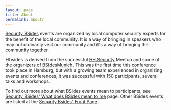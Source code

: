 ```yaml
---
layout: page
title: About
permalink: about/
---
```


[Security BSides](http://securitybsides.com) events are organized by local computer security experts for the benefit of the local community. It is a way of bringing in speakers who may not ordinarily visit our community and it's a way of bringing the community together.

Elbsides is derived from the successful [HH.Security](https://www.meetup.com/hh-security/) Meetup and some of the organizers of [BSidesMunich](https://bsidesmunich.org). This was the first time this conference took place in Hamburg, but with a growing team experienced in organizing events and conferences, it was successful with 150 participants, several talks and workshops.

To find out more about what BSides events mean to participants, see [Security BSides' What does BSides mean to me](http://www.securitybsides.com/w/page/87930010/What%20BSides%20Means) page. Other BSides events are listed at the [Security Bsides' Front Page](http://www.securitybsides.com/w/page/12194156/FrontPage).
